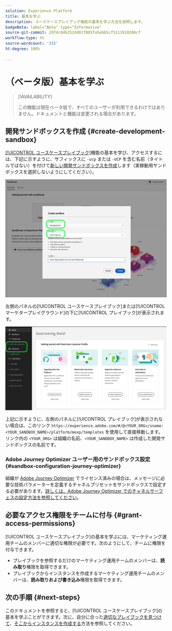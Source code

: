 ```yaml
---
solution: Experience Platform
title: 基本を学ぶ
description: ユースケースプレイブック機能の基本を学ぶ方法を説明します。
badgeBeta: label="Beta" type="Informative"
source-git-commit: 297dc9d6252d401f805fa5ebb5cf5111910286cf
workflow-type: ht
source-wordcount: '315'
ht-degree: 100%

---
```



# （ベータ版）基本を学ぶ

>[!AVAILABILITY]
>
>この機能は現在ベータ版で、すべてのユーザーが利用できるわけではありません。ドキュメントと機能は変更される場合があります。

## 開発サンドボックスを作成 {#create-development-sandbox}

[[!UICONTROL ユースケースプレイブック]](/help/use-case-playbooks/playbooks/overview.md)機能の基本を学び、アクセスするには、下記に示すように、サフィックスに `-ucp` または `-UCP` を含む名前（タイトルではない）を付けて[新しい開発サンドボックスを作成](/help/sandboxes/ui/user-guide.md#create)します（実稼動用サンドボックスを選択しないようにしてください）。

![ユースケースプレイブック用の開発サンドボックスの作成](/help/use-case-playbooks/assets/playbooks/get-started/create-sandbox-ucp.png)

左側のパネルの[!UICONTROL ユースケースプレイブック]または[!UICONTROL マーケタープレイグラウンド]の下に[!UICONTROL プレイブック]が表示されます。

![サンドボックス作成後の UI でのユースケースプレイブック。](/help/use-case-playbooks/assets/playbooks/get-started/ucp-sandbox-in-ui.png)

上記に示すように、左側のパネルに[!UICONTROL プレイブック]が表示されない場合は、このリンク `https://experience.adobe.com/#/@<YOUR_ORG>/sname:<YOUR_SANDBOX_NAME>/platform/mexp/templates` を使用して直接移動します。リンク内の `<YOUR_ORG>` は組織の名前、`<YOUR_SANDBOX_NAME>` は作成した開発サンドボックスの名前です。

### Adobe Journey Optimizer ユーザー用のサンドボックス設定 {#sandbox-configuration-journey-optimizer}

組織が [Adobe Journey Optimizer](https://experienceleague.adobe.com/docs/journey-optimizer/using/ajo-home.html?lang=ja) でライセンス済みの場合は、メッセージに必要な技術パラメーターを定義するチャネルプリセットをサンドボックスで設定する必要があります。[詳しくは、Adobe Journey Optimizer でのチャネルサーフェスの設定方法を参照してください](https://experienceleague.adobe.com/docs/journey-optimizer/using/configuration/channel-surfaces.html?lang=ja)。

## 必要なアクセス権限をチームに付与 {#grant-access-permissions}

[!UICONTROL ユースケースプレイブック]の基本を学ぶには、マーケティング運用チームのメンバーに適切な権限が必要です。次のようにして、チームに権限を付与できます。

* プレイブックを参照するだけのマーケティング運用チームのメンバーは、**読み取り**&#x200B;権限を取得できます。
* プレイブックからインスタンスを作成するマーケティング運用チームのメンバーは、**読み取りおよび書き込み**&#x200B;権限を取得できます。

## 次の手順 {#next-steps}

このドキュメントを参照すると、[!UICONTROL ユースケースプレイブック]の基本を学ぶことができます。次に、自分に合った[適切なプレイブックを見つけて](/help/use-case-playbooks/playbooks/discover.md)、[そこからインスタンスを作成する](/help/use-case-playbooks/playbooks/create-share-reuse.md)方法を参照してください。

